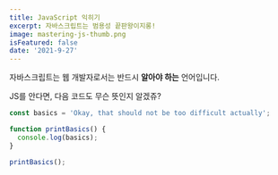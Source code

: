 ```yaml
---
title: JavaScript 익히기
excerpt: 자바스크립트는 범용성 끝판왕이지롱!
image: mastering-js-thumb.png
isFeatured: false
date: '2021-9-27'
---
```


자바스크립트는 웹 개발자로서는 반드시 **알아야 하는** 언어입니다.

JS를 안다면, 다음 코드도 무슨 뜻인지 알겠쥬?

```js
const basics = 'Okay, that should not be too difficult actually';

function printBasics() {
  console.log(basics);
}

printBasics();
```
